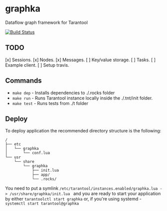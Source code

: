 # graphka

Dataflow graph framework for Tarantool

[![Build Status](https://travis-ci.com/akhilman/graphka.svg?branch=master)](https://travis-ci.com/akhilman/graphka)

## TODO
[x] Sessions.
[x] Nodes.
[x] Messages.
[ ] Key/value storage.
[ ] Tasks.
[ ] Example client.
[ ] Setup travis.

## Commands
* `make dep` - Installs dependencies to ./.rocks folder
* `make run` - Runs Tarantool instance locally inside the ./.tnt/init folder.
* `make test` - Runs tests from ./t folder

## Deploy
To deploy application the recommended directory structure is the following:
```
/
├── etc
│   └── graphka
│       └── conf.lua
└── usr
    └── share
        └── graphka
            ├── init.lua
            ├── app/
            └── .rocks/
```
You need to put a symlink `/etc/tarantool/instances.enabled/graphka.lua -> /usr/share/graphka/init.lua
` and you are ready to start your application by either `tarantoolctl start graphka` or, if you're using systemd - `systemctl start tarantool@graphka`
